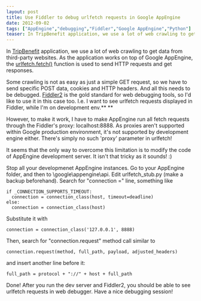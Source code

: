 ```yaml
---
layout: post
title: Use Fiddler to debug urlfetch requests in Google AppEngine
date: 2012-09-02
tags: ["AppEngine","debugging","Fiddler","Google AppEngine","Python"]
teaser: In TripBenefit application, we use a lot of web crawling to get data from third-party websites. As the application works on top of Google AppEngine, the urlfetch.fetch() function is used to send HTTP requests and get responses. Some crawling is not as easy as just a simple GET request, so we have to send specific POST data, cookies and HTTP headers. And all this needs to be debugged. Fiddler2 is the gold standard for web debugging tools, so I'd like to use it in this case too. I.e. I want to see urlfetch requests displayed in Fiddler, while I'm on development env.
---
```


In [TripBenefit](http://www.tripbenefit.com "TripBenefit.com - travel in St. Petersburg, Russia") application, we use a lot of web crawling to get data from third-party websites. As the application works on top of Google AppEngine, the [urlfetch.fetch()](https://developers.google.com/appengine/docs/python/urlfetch/fetchfunction?hl=ru "urlfetch.fetch() docs") function is used to send HTTP requests and get responses.

Some crawling is not as easy as just a simple GET request, so we have to send specific POST data, cookies and HTTP headers. And all this needs to be debugged. [Fiddler2](http://www.fiddler2.com "Fiddler2 web debugging tool") is the gold standard for web debugging tools, so I'd like to use it in this case too. I.e. I want to see urlfetch requests displayed in Fiddler, while I'm on development env.**
**

However, to make it work, I have to make AppEngine run all fetch requests through the Fiddler's proxy: localhost:8888. As proxies aren't supported within Google production environment, it's not supported by development engine either. There's simply no such 'proxy' parameter in urlfetch!

It seems that the only way to overcome this limitation is to modify the code of AppEngine development server. It isn't that tricky as it sounds! :)

Stop all your developmenet AppEngine instances. Go to your AppEngine folder, and then to \google\appengine\api\. Edit urlfetch_stub.py (make a backup beforehand). Search for "connection =" line, something like

    if _CONNECTION_SUPPORTS_TIMEOUT:
      connection = connection_class(host, timeout=deadline)
    else:
      connection = connection_class(host)

Substitute it with 

    connection = connection_class('127.0.0.1', 8888)

Then, search for "connection.request" method call similar to

    connection.request(method, full_path, payload, adjusted_headers)

and insert another line before it:

    full_path = protocol + "://" + host + full_path

Done! After you run the dev server and Fiddler2, you should be able to see urlfetch requests in web debugger. Have a nice debugging session!